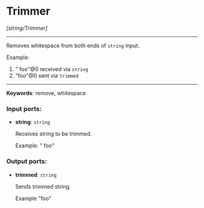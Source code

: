 # Trimmer

_[string/Trimmer]_

---

Removes whitespace from both ends of  `string` input.  
  
Example:  
1. "  foo"@0 received via `string`  
2. "foo"@0 sent via `trimmed`  

---

__Keywords__: remove, whitespace

### Input ports:

* __string__: ` string `

    Receives string to be trimmed.
    
    Example:
    "  foo"

### Output ports:

* __trimmed__: ` string `

    Sends trimmed string.
    
    Example
    "foo"

